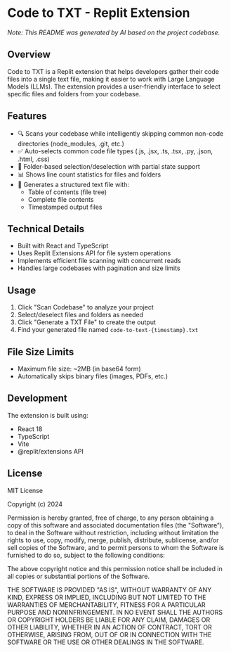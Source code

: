 
# Code to TXT - Replit Extension

*Note: This README was generated by AI based on the project codebase.*

## Overview
Code to TXT is a Replit extension that helps developers gather their code files into a single text file, making it easier to work with Large Language Models (LLMs). The extension provides a user-friendly interface to select specific files and folders from your codebase.

## Features
- 🔍 Scans your codebase while intelligently skipping common non-code directories (node_modules, .git, etc.)
- ✅ Auto-selects common code file types (.js, .jsx, .ts, .tsx, .py, .json, .html, .css)
- 📁 Folder-based selection/deselection with partial state support
- 📊 Shows line count statistics for files and folders
- 📝 Generates a structured text file with:
  - Table of contents (file tree)
  - Complete file contents
  - Timestamped output files

## Technical Details
- Built with React and TypeScript
- Uses Replit Extensions API for file system operations
- Implements efficient file scanning with concurrent reads
- Handles large codebases with pagination and size limits

## Usage
1. Click "Scan Codebase" to analyze your project
2. Select/deselect files and folders as needed
3. Click "Generate a TXT File" to create the output
4. Find your generated file named `code-to-text-{timestamp}.txt`

## File Size Limits
- Maximum file size: ~2MB (in base64 form)
- Automatically skips binary files (images, PDFs, etc.)

## Development
The extension is built using:
- React 18
- TypeScript
- Vite
- @replit/extensions API

## License
MIT License

Copyright (c) 2024

Permission is hereby granted, free of charge, to any person obtaining a copy
of this software and associated documentation files (the "Software"), to deal
in the Software without restriction, including without limitation the rights
to use, copy, modify, merge, publish, distribute, sublicense, and/or sell
copies of the Software, and to permit persons to whom the Software is
furnished to do so, subject to the following conditions:

The above copyright notice and this permission notice shall be included in all
copies or substantial portions of the Software.

THE SOFTWARE IS PROVIDED "AS IS", WITHOUT WARRANTY OF ANY KIND, EXPRESS OR
IMPLIED, INCLUDING BUT NOT LIMITED TO THE WARRANTIES OF MERCHANTABILITY,
FITNESS FOR A PARTICULAR PURPOSE AND NONINFRINGEMENT. IN NO EVENT SHALL THE
AUTHORS OR COPYRIGHT HOLDERS BE LIABLE FOR ANY CLAIM, DAMAGES OR OTHER
LIABILITY, WHETHER IN AN ACTION OF CONTRACT, TORT OR OTHERWISE, ARISING FROM,
OUT OF OR IN CONNECTION WITH THE SOFTWARE OR THE USE OR OTHER DEALINGS IN THE
SOFTWARE.
